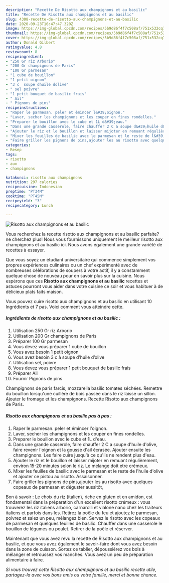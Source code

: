 ```yaml
---
description: "Recette De Risotto aux champignons et au basilic"
title: "Recette De Risotto aux champignons et au basilic"
slug: 4308-recette-de-risotto-aux-champignons-et-au-basilic
date: 2020-09-23T16:47:47.320Z
image: https://img-global.cpcdn.com/recipes/5b9d86f4f7c508af/751x532cq70/risotto-aux-champignons-et-au-basilic-photo-principale-de-la-recette.jpg
thumbnail: https://img-global.cpcdn.com/recipes/5b9d86f4f7c508af/751x532cq70/risotto-aux-champignons-et-au-basilic-photo-principale-de-la-recette.jpg
cover: https://img-global.cpcdn.com/recipes/5b9d86f4f7c508af/751x532cq70/risotto-aux-champignons-et-au-basilic-photo-principale-de-la-recette.jpg
author: Donald Gilbert
ratingvalue: 4.8
reviewcount: 8
recipeingredient:
- "250 Gr riz Arborio"
- "200 Gr champignons de Paris"
- "100 Gr parmesan"
- "1 cube de bouillon"
- "1 petit oignon"
- "3 c  soupe dhuile dolive"
- " sel poivre"
- "1 petit bouquet de basilic frais"
- " Ail"
- " Pignons de pins"
recipeinstructions:
- "Raper le parmesan. peler et émincer l&#39;oignon."
- "Laver, secher les champignons et les couper en fines rondelles."
- "Preparer le bouillon avec le cube et 1L d&#39;eau."
- "Dans une grande casserole, faire chauffer 2 C a soupe d&#39;huile d&#39;olive, faire revenir l&#39;oignon et la gousse d&#39;ail écrasée. Ajouter ensuite les champignons. Les faire cuire jusqu&#39;à ce qu&#39;ils ne rendent plus d&#39;eau."
- "Ajouter le riz et le bouillon et laisser mijoter en remuant régulièrement, environ 15-20 minutes selon le riz. Le melange doit etre crémeux."
- "Mixer les feuilles de basilic avec le parmesan et le reste de l&#39;huile d&#39;olive et ajouter ce pistou au risotto. Assaisonner."
- "Faire griller les pignons de pins,ajouter les au risotto avec quelques copeaux de parmesan et déguster aussitôt,"
categories:
- Resep
tags:
- risotto
- aux
- champignons

katakunci: risotto aux champignons 
nutrition: 297 calories
recipecuisine: Indonesian
preptime: "PT34M"
cooktime: "PT45M"
recipeyield: "3"
recipecategory: Lunch

---
```



![Risotto aux champignons et au basilic](https://img-global.cpcdn.com/recipes/5b9d86f4f7c508af/751x532cq70/risotto-aux-champignons-et-au-basilic-photo-principale-de-la-recette.jpg)

Vous recherchez la recette risotto aux champignons et au basilic parfaite? ne cherchez plus! Nous vous fournissons uniquement le meilleur risotto aux champignons et au basilic ici. Nous avons également une grande variété de recettes à essayer.

Que vous soyez un étudiant universitaire qui commence simplement vos propres expériences culinaires ou un chef expérimenté avec de nombreuses célébrations de soupers à votre actif, il y a constamment quelque chose de nouveau pour en savoir plus sur la cuisine. Nous espérons que ces <strong> Risotto aux champignons et au basilic </strong> recettes et astuces pourront vous aider dans votre cuisine ce soir et vous habituer à de délicieux plats faits maison.

<!--inarticleads1-->

Vous pouvez cuire risotto aux champignons et au basilic en utilisant 10 Ingrédients et 7 pas. Voici comment vous atteindre cette.

##### Ingrédients de risotto aux champignons et au basilic :

1. Utilisation 250 Gr riz Arborio
1. Utilisation 200 Gr champignons de Paris
1. Préparer 100 Gr parmesan
1. Vous devez vous préparer 1 cube de bouillon
1. Vous avez besoin 1 petit oignon
1. Vous avez besoin 3 c à soupe d’huile d’olive
1. Utilisation  sel, poivre
1. Vous devez vous préparer 1 petit bouquet de basilic frais
1. Préparer  Ail
1. Fournir  Pignons de pins


Champignons de paris farcis, mozzarella basilic tomates séchées. Remettre du bouillon lorsqu&#39;une cuillère de bois passée dans le riz laisse un sillon. Ajouter le fromage et les champignons. Recette Risotto aux champignons de Paris. 

<!--inarticleads2-->

##### Risotto aux champignons et au basilic pas à pas :

1. Raper le parmesan. peler et émincer l&#39;oignon.
1. Laver, secher les champignons et les couper en fines rondelles.
1. Preparer le bouillon avec le cube et 1L d&#39;eau.
1. Dans une grande casserole, faire chauffer 2 C a soupe d&#39;huile d&#39;olive, faire revenir l&#39;oignon et la gousse d&#39;ail écrasée. Ajouter ensuite les champignons. Les faire cuire jusqu&#39;à ce qu&#39;ils ne rendent plus d&#39;eau.
1. Ajouter le riz et le bouillon et laisser mijoter en remuant régulièrement, environ 15-20 minutes selon le riz. Le melange doit etre crémeux.
1. Mixer les feuilles de basilic avec le parmesan et le reste de l&#39;huile d&#39;olive et ajouter ce pistou au risotto. Assaisonner.
1. Faire griller les pignons de pins,ajouter les au risotto avec quelques copeaux de parmesan et déguster aussitôt,


Bon à savoir : Le choix du riz (italien), riche en gluten et en amidon, est fondamental dans la préparation d&#39;un excellent risotto crémeux : vous trouverez les riz italiens arborio, carnarolli et vialone nano chez les traiteurs italiens et parfois dans les. Retirez la poêle du feu et ajoutez le parmesan, poivrez et salez un peu, mélangez bien. Servez le risotto avec les copeaux de parmesan et quelques feuilles de basilic. Chauffer dans une casserole le bouillon de légumes ou poulet. Retirer de la poêle et réserver. 

<!--inarticleads1-->

<p>
Maintenant que vous avez revu la recette de Risotto aux champignons et au basilic, et que vous avez également le savoir-faire dont vous avez besoin dans la zone de cuisson. Sortez ce tablier, dépoussiérez vos bols à mélanger et retroussez vos manches. Vous avez un peu de préparation alimentaire à faire.
</p>

<p>
<i>Si vous trouvez cette Risotto aux champignons et au basilic recette utile, partagez-la avec vos bons amis ou votre famille, merci et bonne chance.</i>
</p>
